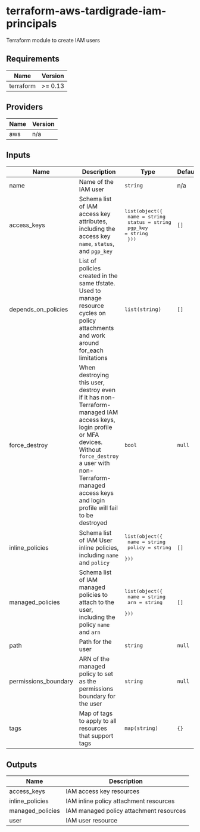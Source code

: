 # terraform-aws-tardigrade-iam-principals

Terraform module to create IAM users


<!-- BEGIN TFDOCS -->
## Requirements

| Name | Version |
|------|---------|
| terraform | >= 0.13 |

## Providers

| Name | Version |
|------|---------|
| aws | n/a |

## Inputs

| Name | Description | Type | Default | Required |
|------|-------------|------|---------|:--------:|
| name | Name of the IAM user | `string` | n/a | yes |
| access\_keys | Schema list of IAM access key attributes, including the access key `name`, `status`, and `pgp_key` | <pre>list(object({<br>    name    = string<br>    status  = string<br>    pgp_key = string<br>  }))</pre> | `[]` | no |
| depends\_on\_policies | List of policies created in the same tfstate. Used to manage resource cycles on policy attachments and work around for\_each limitations | `list(string)` | `[]` | no |
| force\_destroy | When destroying this user, destroy even if it has non-Terraform-managed IAM access keys, login profile or MFA devices. Without `force_destroy` a user with non-Terraform-managed access keys and login profile will fail to be destroyed | `bool` | `null` | no |
| inline\_policies | Schema list of IAM User inline policies, including `name` and `policy` | <pre>list(object({<br>    name   = string<br>    policy = string<br>  }))</pre> | `[]` | no |
| managed\_policies | Schema list of IAM managed policies to attach to the user, including the policy `name` and `arn` | <pre>list(object({<br>    name = string<br>    arn  = string<br>  }))</pre> | `[]` | no |
| path | Path for the user | `string` | `null` | no |
| permissions\_boundary | ARN of the managed policy to set as the permissions boundary for the user | `string` | `null` | no |
| tags | Map of tags to apply to all resources that support tags | `map(string)` | `{}` | no |

## Outputs

| Name | Description |
|------|-------------|
| access\_keys | IAM access key resources |
| inline\_policies | IAM inline policy attachment resources |
| managed\_policies | IAM managed policy attachment resources |
| user | IAM user resource |

<!-- END TFDOCS -->
